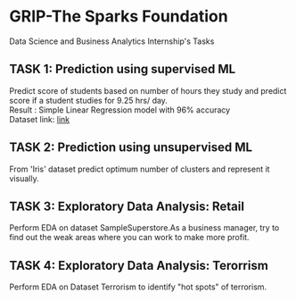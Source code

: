 # GRIP-The Sparks Foundation
Data Science and Business Analytics Internship's Tasks
## TASK 1: Prediction using supervised ML ##
Predict score of students based on number of hours they study and predict score if a student studies for 9.25 hrs/ day.\
Result : Simple Linear Regression model with 96% accuracy\
Dataset link: [link](https://raw.githubusercontent.com/AdiPersonalWorks/Random/master/student_scores%20-%20student_scores.csv)

## TASK 2: Prediction using unsupervised ML ##
From 'Iris' dataset predict optimum number of clusters and represent it visually.

## TASK 3: Exploratory Data Analysis: Retail ##
Perform EDA on dataset SampleSuperstore.As a business manager, try to find out the weak areas where you can
work to make more profit.


## TASK 4: Exploratory Data Analysis: Terorrism ##
Perform EDA on Dataset Terrorism to identify "hot spots" of terrorism.
